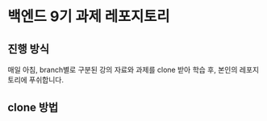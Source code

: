 # 백엔드 9기 과제 레포지토리
## 진행 방식
매일 아침, branch별로 구분된 강의 자료와 과제를 clone 받아 학습 후, 본인의 레포지토리에 푸쉬합니다.

## clone 방법

